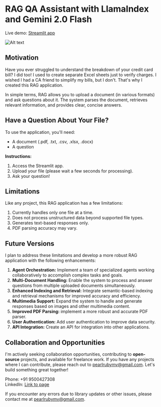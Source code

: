 # RAG QA Assistant with LlamaIndex and Gemini 2.0 Flash

Live demo: [Streamlit app](https://rag-app-gemini2-flash.streamlit.app/) 

![Alt text]("asset/demo_app.png")

## Motivation

Have you ever struggled to understand the breakdown of your credit card bill? I did too! I used to create separate Excel sheets just to verify charges. I wished I had a CA friend to simplify my bills, but I don't. That's why I created this RAG application.

In simple terms, RAG allows you to upload a document (in various formats) and ask questions about it. The system parses the document, retrieves relevant information, and provides clear, concise answers.

## Have a Question About Your File?

To use the application, you'll need:

  * A document (.pdf, .txt, .csv, .xlsx, .docx)
  * A question

**Instructions:**

1.  Access the Streamlit app.
2.  Upload your file (please wait a few seconds for processing).
3.  Ask your question!

## Limitations

Like any project, this RAG application has a few limitations:

1.  Currently handles only one file at a time.
2.  Does not process unstructured data beyond supported file types.
3.  Generates text-based responses only.
4.  PDF parsing accuracy may vary.

## Future Versions

I plan to address these limitations and develop a more robust RAG application with the following enhancements:

1.  **Agent Orchestration:** Implement a team of specialized agents working collaboratively to accomplish complex tasks and goals.
2.  **Multi-Document Handling:** Enable the system to process and answer questions from multiple uploaded documents simultaneously.
3.  **Enhanced Indexing and Retrieval:** Integrate semantic-based indexing and retrieval mechanisms for improved accuracy and efficiency.
4.  **Multimedia Support:** Expand the system to handle and generate responses based on images and other multimedia content.
5.  **Improved PDF Parsing:** implement a more robust and accurate PDF parser.
6.  **User Authentication:** Add user authentication to improve data security.
7.  **API Integration:** Create an API for integration into other applications.

## Collaboration and Opportunities

I'm actively seeking collaboration opportunities, contributing to **open-source** projects, and available for freelance work. If you have any projects where I can contribute, please reach out to [pearlrubymv@gmail.com](mailto:pearlrubymv@gmail.com). Let's build something great together!


Phone: +91 9500427308   
LinkedIn: [Link to page](https://www.linkedin.com/in/muthumanickamv/)

If you encounter any errors due to library updates or other issues, please contact me at [pearlrubymv@gmail.com](mailto:pearlrubymv@gmail.com).
